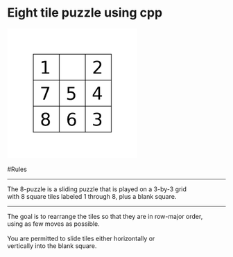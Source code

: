 # Eight tile puzzle using cpp
<img src="./Puzzle.webp" width="300" height="300">
<br>

#Rules<br>
<hr>
The 8-puzzle is a sliding puzzle that is played on a 3-by-3 grid <br>
with 8 square tiles labeled 1 through 8, plus a blank square. <br>
<hr>
The goal is to rearrange the tiles so that they are in row-major order, <br>
using as few moves as possible.<br>
<br>
You are permitted to slide tiles either horizontally or <br>
vertically into the blank square.



